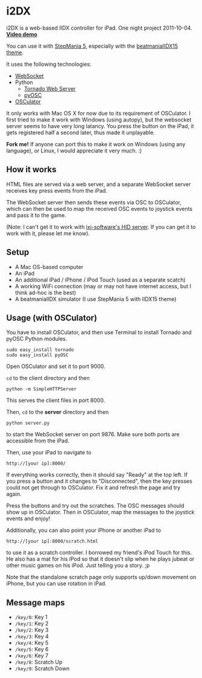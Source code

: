 i2DX
====

i2DX is a web-based IIDX controller for iPad. One night project 2011-10-04. [__Video demo__](http://www.youtube.com/watch?v=C3cZsZYK4Jo)

You can use it with [StepMania 5](http://www.stepmania.com/), especially with the
[beatmaniaIIDX15 theme](http://www.stepmania.com/forums/showthread.php?28308-SM5-beatmaniaIIDX15-theme-and-noteskin&p=195991#post195991).

It uses the following technologies:

* [WebSocket](http://websocket.org/)
* Python
	* [Tornado Web Server](http://www.tornadoweb.org/)
	* [pyOSC](https://trac.v2.nl/wiki/pyOSC)
* [OSCulator](http://www.osculator.net/)

It only works with Mac OS X for now due to its requirement of OSCulator.
I first tried to make it work with Windows (using autopy),
but the websocket server seems to have very long latancy. You press the button
on the iPad, it gets registered half a second later, thus made it unplayable.

__Fork me!__ If anyone can port this to make it work on Windows (using any language),
or Linux, I would appreciate it very much. :)



How it works
------------

HTML files are served via a web server, and a separate WebSocket server receives
key press events from the iPad.

The WebSocket server then sends these events via OSC to OSCulator, which can then be used to
map the received OSC events to joystick events and pass it to the game.

(Note: I can't get it to work with [ixi-software's HID server](http://www.ixi-audio.net/content/body_backyard_python.html).
If you can get it to work with it, please let me know).


Setup
-----

* A Mac OS-based computer
* An iPad
* An additional iPad / iPhone / iPod Touch (used as a separate scatch)
* A working WiFi connection (may or may not have internet access, but I think ad-hoc is the best)
* A beatmaniaIIDX simulator (I use StepMania 5 with IIDX15 theme)


Usage (with OSCulator)
----------------------

You have to install OSCulator, and then use Terminal to install Tornado and pyOSC Python modules.

    sudo easy_install tornado
    sudo easy_install pyOSC

Open OSCulator and set it to port 9000.

`cd` to the client directory and then

    python -m SimpleHTTPServer

This serves the client files in port 8000.

Then, `cd` to the __server__ directory and then

    python server.py

to start the WebSocket server on port 9876. Make sure both ports are accessible from the iPad.

Then, use your iPad to navigate to

    http://[your ip]:8000/

If everything works correctly, then it should say "Ready" at the top left. If you press a button
and it changes to "Disconnected", then the key presses could not get through to OSCulator.
Fix it and refresh the page and try again.

Press the buttons and try out the scratches. The OSC messages should show up in OSCulator.
Then in OSCulator, map the messages to the joystick events and enjoy!

Additionally, you can also point your iPhone or another iPad to

    http://[your ip]:8000/scratch.html

to use it as a scratch controller. I borrowed my friend's iPod Touch for this.
He also has a mat for his iPod so that it doesn't slip when he plays jubeat or other music
games on his iPod. Just telling you a story. ;p

Note that the standalone scratch page only supports up/down movement on iPhone, but you can
use rotation in iPad.


Message maps
------------

* `/key/0`: Key 1
* `/key/1`: Key 2
* `/key/2`: Key 3
* `/key/3`: Key 4
* `/key/4`: Key 5
* `/key/5`: Key 6
* `/key/6`: Key 7
* `/key/8`: Scratch Up
* `/key/9`: Scratch Down

